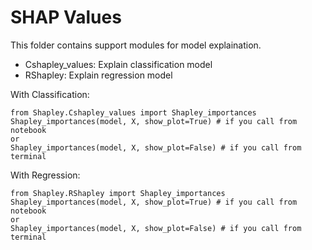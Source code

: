 # SHAP Values

This folder contains support modules for model explaination. 
- Cshapley_values: Explain classification model
- RShapley: Explain regression model

With Classification:

```
from Shapley.Cshapley_values import Shapley_importances
Shapley_importances(model, X, show_plot=True) # if you call from notebook
or
Shapley_importances(model, X, show_plot=False) # if you call from terminal
```

With Regression:

```
from Shapley.RShapley import Shapley_importances
Shapley_importances(model, X, show_plot=True) # if you call from notebook
or
Shapley_importances(model, X, show_plot=False) # if you call from terminal
```